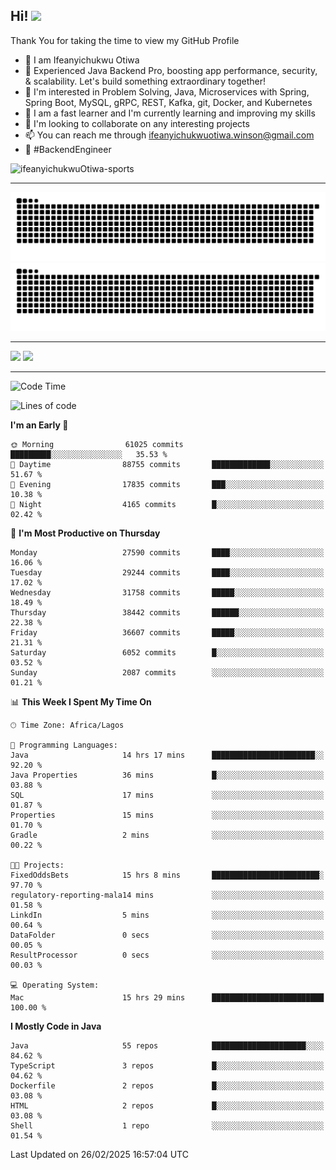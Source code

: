 <!-- BLOG-POST-LIST:START --><!-- BLOG-POST-LIST:END -->

## Hi! <img src="https://media.giphy.com/media/hvRJCLFzcasrR4ia7z/giphy.gif" width="4%"> 

Thank You for taking the time to view my GitHub Profile

- 👋 I am Ifeanyichukwu Otiwa
- 🚀 Experienced Java Backend Pro, boosting app performance, security, & scalability. Let's build something extraordinary together!
- 👀 I'm interested in Problem Solving, Java, Microservices with Spring, Spring Boot, MySQL, gRPC, REST, Kafka, git, Docker, and Kubernetes
- 🌱 I am a fast learner and I'm currently learning and improving my skills
- 💞️ I'm looking to collaborate on any interesting projects
- 📫 You can reach me through ifeanyichukwuotiwa.winson@gmail.com
- 🚀 #BackendEngineer

<p align="left" marginTop="10px"> <img src="https://komarev.com/ghpvc/?username=ifeanyichukwuOtiwa-sports&label=Profile%20views&color=0e75b6&style=for-the-badge" alt="ifeanyichukwuOtiwa-sports" /> </p>

***

<!--🐍📈SNAKEGRAPH / 🌐WEBSITE: https://github.com/Platane/snk -->
![github contribution grid snake animation](https://raw.githubusercontent.com/ifeanyichukwuOtiwa-sports/ifeanyichukwuOtiwa-sports/output/github-contribution-grid-snake-dark.svg#gh-dark-mode-only)![github contribution grid snake animation](https://raw.githubusercontent.com/ifeanyichukwuOtiwa-sports/ifeanyichukwuOtiwa-sports/output/github-contribution-grid-snake.svg#gh-light-mode-only)

***

<p float="left">
  <img float="left" src="https://github-readme-stats.vercel.app/api?username=ifeanyichukwuOtiwa-sports&count_private=true&include_all_commits=true&theme=react&show_icons=true" />
  <img float="right" src="https://github-readme-stats.vercel.app/api/top-langs/?username=ifeanyichukwuOtiwa-sports&layout=compact&show_icons=true&theme=react" /> 
</p>

***



<!--START_SECTION:waka-->
![Code Time](http://img.shields.io/badge/Code%20Time-3%2C495%20hrs%205%20mins-blue)

![Lines of code](https://img.shields.io/badge/From%20Hello%20World%20I%27ve%20Written-43.3%20million%20lines%20of%20code-blue)

**I'm an Early 🐤** 

```text
🌞 Morning                61025 commits       █████████░░░░░░░░░░░░░░░░   35.53 % 
🌆 Daytime                88755 commits       █████████████░░░░░░░░░░░░   51.67 % 
🌃 Evening                17835 commits       ███░░░░░░░░░░░░░░░░░░░░░░   10.38 % 
🌙 Night                  4165 commits        █░░░░░░░░░░░░░░░░░░░░░░░░   02.42 % 
```
📅 **I'm Most Productive on Thursday** 

```text
Monday                   27590 commits       ████░░░░░░░░░░░░░░░░░░░░░   16.06 % 
Tuesday                  29244 commits       ████░░░░░░░░░░░░░░░░░░░░░   17.02 % 
Wednesday                31758 commits       █████░░░░░░░░░░░░░░░░░░░░   18.49 % 
Thursday                 38442 commits       ██████░░░░░░░░░░░░░░░░░░░   22.38 % 
Friday                   36607 commits       █████░░░░░░░░░░░░░░░░░░░░   21.31 % 
Saturday                 6052 commits        █░░░░░░░░░░░░░░░░░░░░░░░░   03.52 % 
Sunday                   2087 commits        ░░░░░░░░░░░░░░░░░░░░░░░░░   01.21 % 
```


📊 **This Week I Spent My Time On** 

```text
🕑︎ Time Zone: Africa/Lagos

💬 Programming Languages: 
Java                     14 hrs 17 mins      ███████████████████████░░   92.20 % 
Java Properties          36 mins             █░░░░░░░░░░░░░░░░░░░░░░░░   03.88 % 
SQL                      17 mins             ░░░░░░░░░░░░░░░░░░░░░░░░░   01.87 % 
Properties               15 mins             ░░░░░░░░░░░░░░░░░░░░░░░░░   01.70 % 
Gradle                   2 mins              ░░░░░░░░░░░░░░░░░░░░░░░░░   00.22 % 

🐱‍💻 Projects: 
FixedOddsBets            15 hrs 8 mins       ████████████████████████░   97.70 % 
regulatory-reporting-mala14 mins             ░░░░░░░░░░░░░░░░░░░░░░░░░   01.58 % 
LinkdIn                  5 mins              ░░░░░░░░░░░░░░░░░░░░░░░░░   00.64 % 
DataFolder               0 secs              ░░░░░░░░░░░░░░░░░░░░░░░░░   00.05 % 
ResultProcessor          0 secs              ░░░░░░░░░░░░░░░░░░░░░░░░░   00.03 % 

💻 Operating System: 
Mac                      15 hrs 29 mins      █████████████████████████   100.00 % 
```

**I Mostly Code in Java** 

```text
Java                     55 repos            █████████████████████░░░░   84.62 % 
TypeScript               3 repos             █░░░░░░░░░░░░░░░░░░░░░░░░   04.62 % 
Dockerfile               2 repos             █░░░░░░░░░░░░░░░░░░░░░░░░   03.08 % 
HTML                     2 repos             █░░░░░░░░░░░░░░░░░░░░░░░░   03.08 % 
Shell                    1 repo              ░░░░░░░░░░░░░░░░░░░░░░░░░   01.54 % 
```




 Last Updated on 26/02/2025 16:57:04 UTC
<!--END_SECTION:waka-->

<!--
<p align="center">
![trophy](https://github-profile-trophy.vercel.app/?username=ifeanyichukwuOtiwa-sports&theme=onedark) (https://github.com/ryo-ma/github-profile-trophy)
</p>
-->

<!---
ifeanyi-otiwa/ifeanyi-otiwa is a ✨ special ✨ repository because its `README.md` (this file) appears on your GitHub profile.
You can click the Preview link to take a look at your changes.
--->
